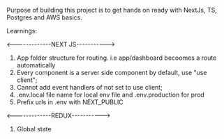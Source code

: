 Purpose of building this project is to get hands on ready with NextJs, TS, Postgres and AWS basics.




Learnings:

<-------------NEXT JS----------->
1. App folder structure for routing. i.e app/dashboard becoomes a route automatically
2. Every component is a server side component by default, use "use client";
3. Cannot add event handlers of not set to use client;
4. .env.local file name for local env file and .env.production for prod
5. Prefix urls in .env with NEXT_PUBLIC

<-------------REDUX----------->
1. Global state